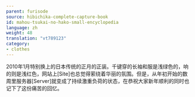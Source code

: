 ```yaml
---
parent: furisode
source: hibichika-complete-capture-book
id: mahou-tsukai-no-hako-small-encyclopedia
language: zh
weight: 48
translation: "vt789123"
category:
- clothes
---
```


2010年1月特别换上的日本传统的正月的正装。千键穿的长袖和服是浅绿色的，响的则是浅红色，网站上[Site]也总觉得萦绕着华丽的氛围。但是，从年初开始的数周里服务器[Server]就变成了持续激重负荷的状态，在恭祝大家新年顺利的同时也记下了这份痛苦的回忆。
